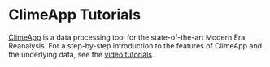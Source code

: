 # ClimeApp Tutorials
[ClimeApp](https://mode-ra.unibe.ch/climeapp) is a data processing tool for the state-of-the-art Modern Era Reanalysis. For a step-by-step introduction to the features of ClimeApp and the underlying data, see the [video tutorials](https://climeapp.github.io/ClimeApp_Tutorials). 
